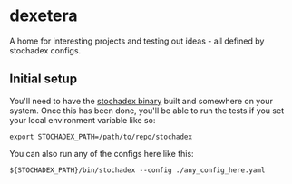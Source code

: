 # dexetera

A home for interesting projects and testing out ideas - all defined by stochadex configs.

## Initial setup

You'll need to have the [stochadex binary](https://github.com/umbralcalc/stochadex) built and somewhere on your system. Once this has been done, you'll be able to run the tests if you set your local environment variable like so:

```shell
export STOCHADEX_PATH=/path/to/repo/stochadex
```

You can also run any of the configs here like this:

```shell
${STOCHADEX_PATH}/bin/stochadex --config ./any_config_here.yaml
```

